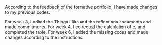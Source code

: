 According to the feedback of the formative portfolio, I have made changes to my previous codes.

For week 3, I edited the Things I like and the reflections documents and made commitments. 
For week 4, I corrected the calculation of e, and completed the table. 
For week 6, I added the missing codes and made changes according to the instructions.
